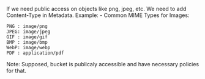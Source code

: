 If we need public access on objects like png, jpeg, etc.
We need to add Content-Type in Metadata.
Example: - 
Common MIME Types for Images:

    PNG : image/png
    JPEG: image/jpeg
    GIF : image/gif
    BMP : image/bmp
    WebP: image/webp
    PDF : application/pdf

Note: Supposed, bucket is publicaly accessible and have necessary policies for that.

